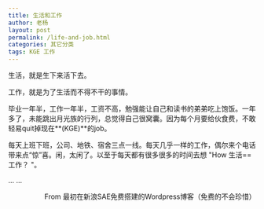 ```yaml
---
title: 生活和工作
author: 老杨
layout: post
permalink: /life-and-job.html
categories: 其它分类
tags: KGE 工作
---
```

生活，就是生下来活下去。

工作，就是为了生活而不得不干的事情。

毕业一年半，工作一年半，工资不高，勉强能让自己和读书的弟弟吃上饱饭。一年多了，未能跳出月光族的行列，总觉得自己很窝囊。因为每个月要给伙食费，不敢轻易quit掉现在**(KGE)**的job。  
<!--more-->

  
每天上班下班，公司、地铁、宿舍三点一线。每天几乎一样的工作，偶尔来个电话带来点“惊”喜。闲，太闲了。以至于每天都有很多很多的时间去想 "How 生活==工作？ "。

... ...

<p style="text-align: right;">
  From 最初在新浪SAE免费搭建的Wordpress博客（免费的不会珍惜）
</p>